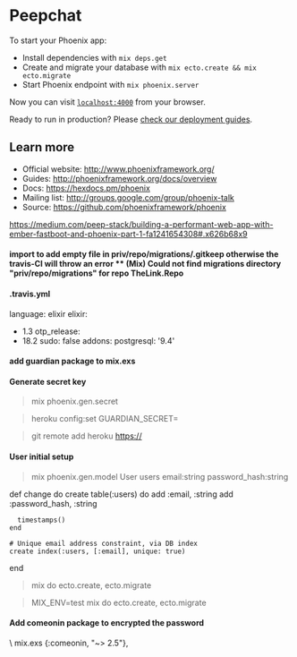 # Peepchat

To start your Phoenix app:

  * Install dependencies with `mix deps.get`
  * Create and migrate your database with `mix ecto.create && mix ecto.migrate`
  * Start Phoenix endpoint with `mix phoenix.server`

Now you can visit [`localhost:4000`](http://localhost:4000) from your browser.

Ready to run in production? Please [check our deployment guides](http://www.phoenixframework.org/docs/deployment).

## Learn more

  * Official website: http://www.phoenixframework.org/
  * Guides: http://phoenixframework.org/docs/overview
  * Docs: https://hexdocs.pm/phoenix
  * Mailing list: http://groups.google.com/group/phoenix-talk
  * Source: https://github.com/phoenixframework/phoenix

https://medium.com/peep-stack/building-a-performant-web-app-with-ember-fastboot-and-phoenix-part-1-fa1241654308#.x626b68x9

#### import to add empty file in priv/repo/migrations/.gitkeep otherwise the travis-CI will throw an error ** (Mix) Could not find migrations directory "priv/repo/migrations" for repo TheLink.Repo

#### .travis.yml
language: elixir
elixir:
- 1.3
otp_release:
- 18.2
sudo: false
addons:
  postgresql: '9.4'


#### add guardian package to mix.exs


#### Generate secret key

> mix phoenix.gen.secret

> heroku config:set GUARDIAN_SECRET=

> git remote add heroku <https://>

#### User initial setup

> mix phoenix.gen.model User users email:string password_hash:string

  def change do
    create table(:users) do
      add :email, :string
      add :password_hash, :string

      timestamps()
    end

    # Unique email address constraint, via DB index
    create index(:users, [:email], unique: true)
  end

>mix do ecto.create, ecto.migrate

>MIX_ENV=test mix do ecto.create, ecto.migrate

#### Add comeonin package to encrypted the password

\\ mix.exs
{:comeonin, "~> 2.5"},

